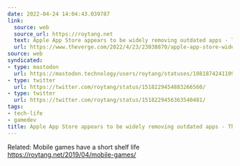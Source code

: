 ```yaml
---
date: 2022-04-24 14:04:43.039787
link:
  source: web
  source_url: https://roytang.net
  text: Apple App Store appears to be widely removing outdated apps - The Verge
  url: https://www.theverge.com/2022/4/23/23038870/apple-app-store-widely-remove-outdated-apps-developers
source: web
syndicated:
- type: mastodon
  url: https://mastodon.technology/users/roytang/statuses/108187424110966097
- type: twitter
  url: https://twitter.com/roytang/status/1518229454883266560/
- type: twitter
  url: https://twitter.com/roytang/status/1518229456363540481/
tags:
- tech-life
- gamedev
title: Apple App Store appears to be widely removing outdated apps - The Verge
---
```


Related: Mobile games have a short shelf life https://roytang.net/2019/04/mobile-games/
